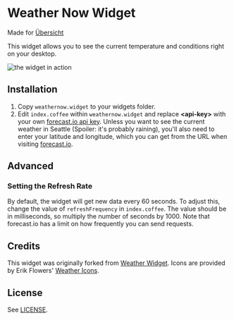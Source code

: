 # Weather Now Widget
Made for [Übersicht](http://tracesof.net/uebersicht/)

This widget allows you to see the current temperature and conditions right on
your desktop.

![the widget in action](https://raw.githubusercontent.com/briandconnelly/weathernow-widget/master/screenshot.png)

## Installation

1. Copy `weathernow.widget` to your widgets folder.
2. Edit `index.coffee` within `weathernow.widget` and replace **\<api-key\>** with your own [forecast.io api key](https://developer.forecast.io). Unless you want to see the current weather in Seattle (Spoiler: it's probably raining), you'll also need to enter your latitude and longitude, which you can get from the URL when visiting [forecast.io](https://forecast.io).

## Advanced

### Setting the Refresh Rate

By default, the widget will get new data every 60 seconds. To adjust this, change the value of `refreshFrequency` in `index.coffee`. The value should be in milliseconds, so multiply the number of seconds by 1000. Note that forecast.io has a limit on how frequently you can send requests.


## Credits

This widget was originally forked from [Weather
Widget](https://github.com/felixhageloh/weather-widget). Icons are provided by
Erik Flowers' [Weather Icons](http://erikflowers.github.io/weather-icons/).

## License

See [LICENSE](https://raw.githubusercontent.com/briandconnelly/weathernow-widget/master/LICENSE).

